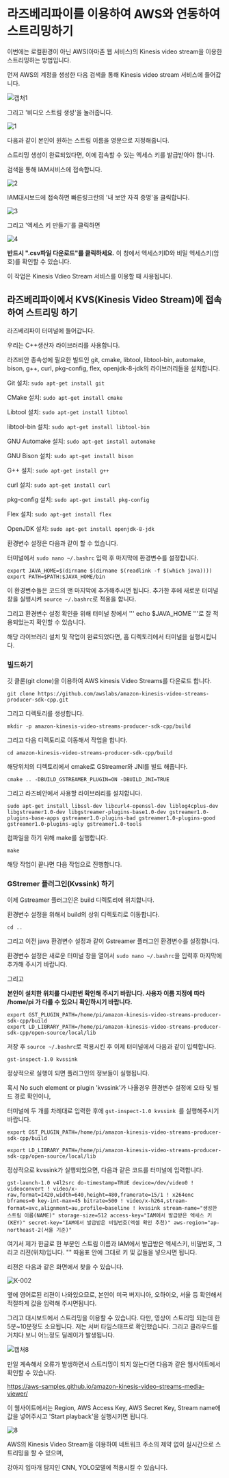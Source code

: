 # 라즈베리파이를 이용하여 AWS와 연동하여 스트리밍하기

이번에는 로컬환경이 아닌 AWS(아마존 웹 서비스)의 Kinesis video stream을 이용한 스트리밍하는 방법입니다.

먼저 AWS의 계정을 생성한 다음 검색을 통해 Kinesis video stream 서비스에 들어갑니다.

![캡처1](https://user-images.githubusercontent.com/77596373/133746135-399d991e-2b01-4dd6-8a21-1e42086b7878.PNG)

그리고 '비디오 스트림 생성'을 눌러줍니다.

![1](https://user-images.githubusercontent.com/77596373/135393685-c5906a63-8536-4cdb-b178-6685ed22e98e.png)

다음과 같이 본인이 원하는 스트림 이름을 영문으로 지정해줍니다. 

스트리밍 생성이 완료되었다면, 이에 접속할 수 있는 엑세스 키를 발급받아야 합니다.

검색을 통해 IAM서비스에 접속합니다.

![2](https://user-images.githubusercontent.com/77596373/135393689-dee3b822-8fd1-474c-a437-7c1801337c61.png)

IAM대시보드에 접속하면 빠른링크란의 '내 보안 자격 증명'을 클릭합니다.

![3](https://user-images.githubusercontent.com/77596373/135393693-f179d307-9844-44bb-8deb-74a6c404a076.png)

그리고 '엑세스 키 만들기'를 클릭하면 

![4](https://user-images.githubusercontent.com/77596373/135393694-e0909cb9-43b6-4671-98d5-971597405a07.png)

**반드시 ".csv파일 다운로드"를 클릭하세요.**
이 창에서 엑세스키ID와 비밀 엑세스키(암호)를 확인할 수 있습니다.

이 작업은 Kinesis Vdieo Stream 서비스를 이용할 때 사용됩니다.

## 라즈베리파이에서 KVS(Kinesis Video Stream)에 접속하여 스트리밍 하기

라즈베리파이 터미널에 들어갑니다.

우리는 C++생산자 라이브러리를 사용합니다.

라즈비안 종속성에 필요한 빌드인 git, cmake, libtool, libtool-bin, automake, bison, g++, curl, pkg-config, flex, openjdk-8-jdk의 라이브러리들을 설치합니다.

Git 설치: ```sudo apt-get install git```

CMake 설치: ```sudo apt-get install cmake```

Libtool 설치: ```sudo apt-get install libtool```

libtool-bin 설치: ```sudo apt-get install libtool-bin```

GNU Automake 설치: ```sudo apt-get install automake```

GNU Bison 설치: ```sudo apt-get install bison```

G++ 설치: ```sudo apt-get install g++```

curl 설치: ```sudo apt-get install curl```

pkg-config 설치: ```sudo apt-get install pkg-config```

Flex 설치: ```sudo apt-get install flex```

OpenJDK 설치: ```sudo apt-get install openjdk-8-jdk```

환경변수 설정은 다음과 같이 할 수 있습니다.

터미널에서 ``` sudo nano ~/.bashrc ``` 입력 후 마지막에 환경변수를 설정합니다.

```
export JAVA_HOME=$(dirname $(dirname $(readlink -f $(which java))))
export PATH=$PATH:$JAVA_HOME/bin
```

이 환경변수들은 코드의 맨 마지막에 추가해주시면 됩니다. 추가한 후에 새로운 터미널 창을 실행시켜 ``` source ~/.bashrc ```로 적용을 합니다.

그리고 환경변수 설정 확인을 위해 터미널 창에서 ''' echo $JAVA_HOME '''로 잘 적용되었는지 확인할 수 있습니다.

해당 라이브러리 설치 및 작업이 완료되었다면, 홈 디렉토리에서 터미널을 실행시킵니다.

### 빌드하기
깃 클론(git clone)을 이용하여 AWS kinesis Video Streams를 다운로드 합니다.

``` git clone https://github.com/awslabs/amazon-kinesis-video-streams-producer-sdk-cpp.git ```

그리고 디렉토리를 생성합니다. 

``` mkdir -p amazon-kinesis-video-streams-producer-sdk-cpp/build ```

그리고 다음 디렉토리로 이동해서 작업을 합니다.

``` cd amazon-kinesis-video-streams-producer-sdk-cpp/build ```

해당위치의 디렉토리에서 cmake로 GStreamer와 JNI를 빌드 해줍니다.

``` cmake .. -DBUILD_GSTREAMER_PLUGIN=ON -DBUILD_JNI=TRUE ```

그리고 라즈비안에서 사용할 라이브러리를 설치합니다.

``` sudo apt-get install libssl-dev libcurl4-openssl-dev liblog4cplus-dev libgstreamer1.0-dev libgstreamer-plugins-base1.0-dev gstreamer1.0-plugins-base-apps gstreamer1.0-plugins-bad gstreamer1.0-plugins-good gstreamer1.0-plugins-ugly gstreamer1.0-tools ```

컴파일을 하기 위해 make를 실행합니다.

``` make ```

해당 작업이 끝나면 다음 작업으로 진행합니다.

### GStremer 플러그인(Kvssink) 하기

이제 Gstreamer 플러그인은 build 디렉토리에 위치합니다.

환경변수 설정을 위해서 build의 상위 디렉토리로 이동합니다.

``` cd .. ```

그리고 이전 java 환경변수 설정과 같이 Gstreamer 플러그인 환경변수를 설정합니다.

환경변수 설정은 새로운 터미널 창을 열어서  ``` sudo nano ~/.bashrc ```을 입력후 마지막에 추가해 주시기 바랍니다.

그리고 

**본인이 설치한 위치를 다시한번 확인해 주시기 바랍니다. 사용자 이름 지정에 따라 /home/pi 가 다를 수 있으니 확인하시기 바랍니다.**

```
export GST_PLUGIN_PATH=/home/pi/amazon-kinesis-video-streams-producer-sdk-cpp/build
export LD_LIBRARY_PATH=/home/pi/amazon-kinesis-video-streams-producer-sdk-cpp/open-source/local/lib
```

저장 후 ``` source ~/.bashrc ```로 적용시킨 후 이제 터미널에서 다음과 같이 입력합니다. 

``` gst-inspect-1.0 kvssink  ```

정상적으로 실행이 되면 플러그인의 정보들이 실행됩니다.

혹시 No such element or plugin 'kvssink'가 나올경우 환경변수 설정에 오타 및 빌드 경로 확인이나,

터미널에 두 개를 차례대로 입력한 후에 ``` gst-inspect-1.0 kvssink  ```를 실행해주시기 바랍니다.  
```
export GST_PLUGIN_PATH=/home/pi/amazon-kinesis-video-streams-producer-sdk-cpp/build
```

```
export LD_LIBRARY_PATH=/home/pi/amazon-kinesis-video-streams-producer-sdk-cpp/open-source/local/lib
```

정상적으로 kvssink가 실행되었으면, 다음과 같은 코드를 터미널에 입력합니다.

```
gst-launch-1.0 v4l2src do-timestamp=TRUE device=/dev/video0 ! videoconvert ! video/x-raw,format=I420,width=640,height=480,framerate=15/1 ! x264enc  bframes=0 key-int-max=45 bitrate=500 ! video/x-h264,stream-format=avc,alignment=au,profile=baseline ! kvssink stream-name="생성한 스트림 이름(NAME)" storage-size=512 access-key="IAM에서 발급받은 엑세스 키(KEY)" secret-key="IAM에서 발급받은 비밀번호(엑셀 확인 추천)" aws-region="ap-northeast-2(서울 기준)"
```
여기서 제가 한글로 한 부분인 스트림 이름과 IAM에서 발급받은 엑세스키, 비밀번호, 그리고 리젼(위치)입니다. "" 따옴표 안에 그대로 키 및 값들을 넣으시면 됩니다.

리젼은 다음과 같은 화면에서 찾을 수 있습니다.

![K-002](https://user-images.githubusercontent.com/77596373/133757200-6461691f-41f0-4dca-a44b-fa88abffc2cc.png)

옆에 영어로된 리젼이 나와있으므로, 본인이 미국 버지니아, 오하이오, 서울 등 확인해서 적절하게 값을 입력해 주시면됩니다.

그리고 대시보드에서 스트리밍을 이용할 수 있습니다. 다만, 영상이 스트리밍 되는데 한 5분~10분정도 소요됩니다. 저는 서버 타임스태프로 확인했습니다. 그리고 클라우드를 거치다 보니 어느정도 딜레이가 발생됩니다.

![캡처8](https://user-images.githubusercontent.com/77596373/133757454-b9e7e2ec-f4a9-4635-ba80-57c83792151d.PNG)


만일 계속해서 오류가 발생하면서 스트리밍이 되지 않는다면 다음과 같은 웹사이트에서 확인할 수 있습니다. 

https://aws-samples.github.io/amazon-kinesis-video-streams-media-viewer/

이 웹사이트에서는 Region, AWS Access Key, AWS Secret Key, Stream name에 값을 넣어주시고 'Start playback'을 실행시키면 됩니다.


![8](https://user-images.githubusercontent.com/77596373/133757671-cc22b691-4ca3-41e2-bf5d-d1bc5553eca6.PNG)

AWS의 Kinesis Video Stream을 이용하여 네트워크 주소의 제약 없이 실시간으로 스트리밍을 할 수 있으며,

강아지 입마개 탐지인 CNN, YOLO모델에 적용시킬 수 있습니다.
















